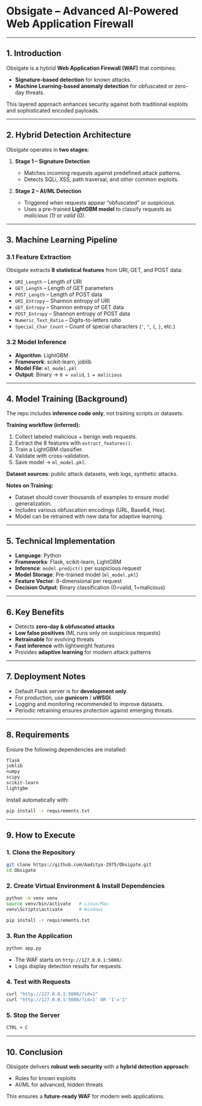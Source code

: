 # Obsigate – Advanced AI-Powered Web Application Firewall

---

## 1. Introduction

Obsigate is a hybrid **Web Application Firewall (WAF)** that combines:

* **Signature-based detection** for known attacks.
* **Machine Learning-based anomaly detection** for obfuscated or zero-day threats.

This layered approach enhances security against both traditional exploits and sophisticated encoded payloads.

---

## 2. Hybrid Detection Architecture

Obsigate operates in **two stages**:

1. **Stage 1 – Signature Detection**

   * Matches incoming requests against predefined attack patterns.
   * Detects SQLi, XSS, path traversal, and other common exploits.

2. **Stage 2 – AI/ML Detection**

   * Triggered when requests appear “obfuscated” or suspicious.
   * Uses a pre-trained **LightGBM model** to classify requests as *malicious (1)* or *valid (0)*.

---

## 3. Machine Learning Pipeline

### 3.1 Feature Extraction

Obsigate extracts **8 statistical features** from URI, GET, and POST data:

* `URI_Length` – Length of URI
* `GET_Length` – Length of GET parameters
* `POST_Length` – Length of POST data
* `URI_Entropy` – Shannon entropy of URI
* `GET_Entropy` – Shannon entropy of GET data
* `POST_Entropy` – Shannon entropy of POST data
* `Numeric_Text_Ratio` – Digits-to-letters ratio
* `Special_Char_Count` – Count of special characters (`'`, `"`, `{`, `}`, etc.)

### 3.2 Model Inference

* **Algorithm**: LightGBM
* **Framework**: scikit-learn, joblib
* **Model File**: `ml_model.pkl`
* **Output**: Binary → `0 = valid`, `1 = malicious`

---

## 4. Model Training (Background)

The repo includes **inference code only**, not training scripts or datasets.

**Training workflow (inferred):**

1. Collect labeled malicious + benign web requests.
2. Extract the 8 features with `extract_features()`.
3. Train a LightGBM classifier.
4. Validate with cross-validation.
5. Save model → `ml_model.pkl`.

**Dataset sources**: public attack datasets, web logs, synthetic attacks.

**Notes on Training:**

* Dataset should cover thousands of examples to ensure model generalization.
* Includes various obfuscation encodings (URL, Base64, Hex).
* Model can be retrained with new data for adaptive learning.

---

## 5. Technical Implementation

* **Language**: Python
* **Frameworks**: Flask, scikit-learn, LightGBM
* **Inference**: `model.predict()` per suspicious request
* **Model Storage**: Pre-trained model (`ml_model.pkl`)
* **Feature Vector**: 8-dimensional per request
* **Decision Output**: Binary classification (0=valid, 1=malicious)

---

## 6. Key Benefits

* Detects **zero-day & obfuscated attacks**
* **Low false positives** (ML runs only on suspicious requests)
* **Retrainable** for evolving threats
* **Fast inference** with lightweight features
* Provides **adaptive learning** for modern attack patterns

---

## 7. Deployment Notes

* Default Flask server is for **development only**.
* For production, use **gunicorn** / **uWSGI**.
* Logging and monitoring recommended to improve datasets.
* Periodic retraining ensures protection against emerging threats.

---

## 8. Requirements

Ensure the following dependencies are installed:

```txt
flask
joblib
numpy
scipy
scikit-learn
lightgbm
```

Install automatically with:

```bash
pip install -r requirements.txt
```

---

## 9. How to Execute

### 1. Clone the Repository

```bash
git clone https://github.com/Aaditya-2975/Obsigate.git
cd Obsigate
```

### 2. Create Virtual Environment & Install Dependencies

```bash
python -m venv venv
source venv/bin/activate   # Linux/Mac
venv\Scripts\activate      # Windows

pip install -r requirements.txt
```

### 3. Run the Application

```bash
python app.py
```

* The WAF starts on `http://127.0.0.1:5000/`.
* Logs display detection results for requests.

### 4. Test with Requests

```bash
curl "http://127.0.0.1:5000/?id=1"
curl "http://127.0.0.1:5000/?id=1' OR '1'='1"
```

### 5. Stop the Server

```bash
CTRL + C
```

---

## 10. Conclusion

Obsigate delivers **robust web security** with a **hybrid detection approach**:

* Rules for known exploits
* AI/ML for advanced, hidden threats

This ensures a **future-ready WAF** for modern web applications.

